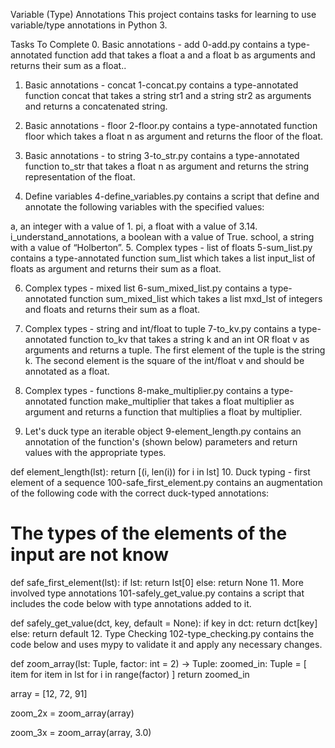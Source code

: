 Variable (Type) Annotations
This project contains tasks for learning to use variable/type annotations in Python 3.

Tasks To Complete
 0. Basic annotations - add
0-add.py contains a type-annotated function add that takes a float a and a float b as arguments and returns their sum as a float..

 1. Basic annotations - concat
1-concat.py contains a type-annotated function concat that takes a string str1 and a string str2 as arguments and returns a concatenated string.

 2. Basic annotations - floor
2-floor.py contains a type-annotated function floor which takes a float n as argument and returns the floor of the float.

 3. Basic annotations - to string
3-to_str.py contains a type-annotated function to_str that takes a float n as argument and returns the string representation of the float.

 4. Define variables
4-define_variables.py contains a script that define and annotate the following variables with the specified values:

a, an integer with a value of 1.
pi, a float with a value of 3.14.
i_understand_annotations, a boolean with a value of True.
school, a string with a value of “Holberton”.
 5. Complex types - list of floats
5-sum_list.py contains a type-annotated function sum_list which takes a list input_list of floats as argument and returns their sum as a float.

 6. Complex types - mixed list
6-sum_mixed_list.py contains a type-annotated function sum_mixed_list which takes a list mxd_lst of integers and floats and returns their sum as a float.

 7. Complex types - string and int/float to tuple
7-to_kv.py contains a type-annotated function to_kv that takes a string k and an int OR float v as arguments and returns a tuple. The first element of the tuple is the string k. The second element is the square of the int/float v and should be annotated as a float.

 8. Complex types - functions
8-make_multiplier.py contains a type-annotated function make_multiplier that takes a float multiplier as argument and returns a function that multiplies a float by multiplier.

 9. Let's duck type an iterable object
9-element_length.py contains an annotation of the function's (shown below) parameters and return values with the appropriate types.

def element_length(lst):
  return [(i, len(i)) for i in lst]
 10. Duck typing - first element of a sequence
100-safe_first_element.py contains an augmentation of the following code with the correct duck-typed annotations:

# The types of the elements of the input are not know
def safe_first_element(lst):
    if lst:
        return lst[0]
    else:
        return None
 11. More involved type annotations
101-safely_get_value.py contains a script that includes the code below with type annotations added to it.

def safely_get_value(dct, key, default = None):
  if key in dct:
      return dct[key]
  else:
      return default
 12. Type Checking
102-type_checking.py contains the code below and uses mypy to validate it and apply any necessary changes.

def zoom_array(lst: Tuple, factor: int = 2) -> Tuple:
  zoomed_in: Tuple = [
      item for item in lst
      for i in range(factor)
  ]
  return zoomed_in


array = [12, 72, 91]

zoom_2x = zoom_array(array)

zoom_3x = zoom_array(array, 3.0)